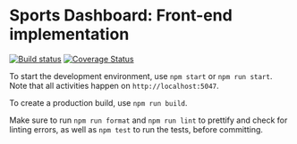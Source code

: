 # Sports Dashboard: Front-end implementation

[![Build status](https://github.com/Wanchester/sd-front/actions/workflows/node.js.yml/badge.svg)](https://github.com/Wanchester/sd-front/actions/workflows/node.js.yml) [![Coverage Status](https://coveralls.io/repos/github/Wanchester/sd-front/badge.svg?branch=main)](https://coveralls.io/github/Wanchester/sd-front?branch=main)

To start the development environment, use `npm start` or `npm run start`. Note that all activities happen on `http://localhost:5047`.

To create a production build, use `npm run build`.

Make sure to run `npm run format` and `npm run lint` to prettify and check for linting errors, as well as `npm test` to run the tests, before committing.
